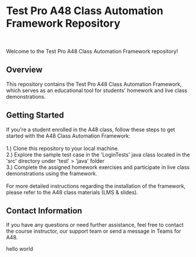 <h1>Test Pro A48 Class Automation Framework Repository</h1><br>

Welcome to the Test Pro A48 Class Automation Framework repository! <br>

<h2>Overview</h2>
This repository contains the Test Pro A48 Class Automation Framework, which serves as an educational tool for students' homework and live class demonstrations.

<h2>Getting Started</h2>
If you're a student enrolled in the A48 class, follow these steps to get started with the A48 Class Automation Framework:<br><br>
1.) Clone this repository to your local machine. <br>
2.) Explore the sample test case in the 'LoginTests' java class located in the 'src' directory under 'test' > 'java' folder <br>
3.) Complete the assigned homework exercises and participate in live class demonstrations using the framework. <br><br>
For more detailed instructions regarding the installation of the framework, please refer to the A48 class materials (LMS & slides).

<h2>Contact Information</h2>
If you have any questions or need further assistance, feel free to contact the course instructor, our support team or send a message in Teams for A48.  


hello world
